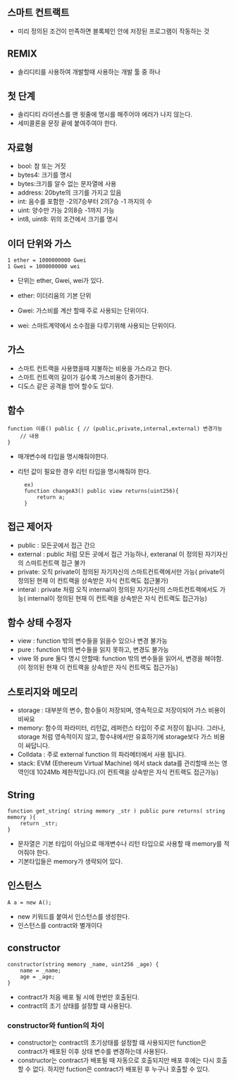 ## 스마트 컨트랙트

- 미리 정의된 조건이 만족하면 블록체인 안에 저장된 프로그램이 작동하는 것

## REMIX

- 솔리디티를 사용하여 개발할때 사용하는 개발 툴 중 하나

## 첫 단계

- 솔리디티 라이센스를 맨 윗줄에 명시를 해주어야 에러가 나지 않는다.
- 세미콜론을 문장 끝에 붙여주여야 한다.

## 자료형

- bool: 참 또는 거짓
- bytes4: 크기를 명시
- bytes:크기를 알수 없는 문자열에 사용
- address: 20byte의 크기를 가지고 있음
- int: 음수를 포함한 -2의7승부터 2의7승 -1 까지의 수
- uint: 양수만 가능 2의8승 -1까지 가능
- int8, uint8: 위의 조건에서 크기를 명시

## 이더 단위와 가스

    1 ether = 1000000000 Gwei
    1 Gwei = 1000000000 wei

- 단위는 ether, Gwei, wei가 있다.

- ether: 이더리움의 기본 단위
- Gwei: 가스비를 계산 할때 주로 사용되는 단위이다.
- wei: 스마트계약에서 소수점을 다루기위해 사용되는 단위이다.

## 가스

- 스마트 컨트랙을 사용했을때 지불하는 비용을 가스라고 한다.
- 스마트 컨트랙의 길이가 길수록 가스비용이 증가한다.
- 디도스 같은 공격을 방어 할수도 있다.

## 함수

    function 이름() public { // (public,private,internal,external) 변경가능
        // 내용
    }

- 매개변수에 타입을 명시해줘야한다.
- 리턴 값이 필요한 경우 리턴 타입을 명시해줘야 한다.

        ex)
        function changeA3() public view returns(uint256){
            return a;
        }

## 접근 제어자

- public : 모든곳에서 접근 간으
- external : public 처럼 모든 곳에서 접근 가능하나, exteranal 이 정의된 자기자신의 스마트컨트랙 접근 불가
- private: 오직 private이 정의된 자기자신의 스마트컨트랙에서만 가능( private이 정의된 현재 이 컨트랙을 상속받은 자식 컨트랙도 접근불가)
- interal : private 처럼 오직 internal이 정의된 자기자신의 스마트컨트랙에서도 가능( internal이 정의된 현재 이 컨트랙을 상속받은 자식 컨트랙도 접근가능)

## 함수 상태 수정자

- view : function 밖의 변수들을 읽을수 있으나 변경 불가능
- pure : function 밖의 변수들을 읽지 못하고, 변경도 불가능
- viwe 와 pure 둘다 명시 안할때: function 밖의 변수들을 읽어서, 변경을 해야함.(이 정의된 현재 이 컨트랙을 상속받은 자식 컨트랙도 접근가능)

## 스토리지와 메모리

- storage : 대부분의 변수, 함수들이 저장되며, 영속적으로 저장이되어 가스 비용이 비싸요
- memory: 함수의 파라미터, 리턴값, 레퍼런스 타입이 주로 저장이 됩니다.
  그러나, storage 처럼 영속적이지 않고, 함수내에서만 유효하기에 storage보다 가스 비용이 싸답니다.
- Colldata : 주로 external function 의 파라메터에서 사용 됩니다.
- stack: EVM (Ethereum Virtual Machine) 에서 stack data를 관리할때 쓰는 영역인데 1024Mb 제한적입니다.(이 컨트랙을 상속받은 자식 컨트랙도 접근가능)

## String

    function get_string( string memory _str ) public pure returns( string memory ){
        return _str;
    }

- 문자열은 기본 타입이 아님으로 매개변수나 리턴 타입으로 사용할 때 memory를 적어줘야 한다.
- 기본타입들은 memory가 생략되어 있다.

## 인스턴스

    A a = new A();

- new 키워드를 붙여서 인스턴스를 생성한다.
- 인스턴스를 contract와 별개이다


## constructor

    constructor(string memory _name, uint256 _age) {
        name = _name;
        age = _age;
    }   

- contract가 처음 배포 될 시에 한번만 호출된다.
- contract의 초기 상태를 설정할 떄 사용된다.

### constructor와 funtion의 차이

- constructor는 contract의 초기상태를 설정할 떄 사용되지만 function은 contract가 배포된 이후 상태 변수를 변경하는데 사용된다.
- constructor는 contract가 배포될 때 자동으로 호출되지만 배포 후에는 다시 호출 할 수 없다. 하지만 fuction은 contract가 배포된 후 누구나 호출할 수 있다. 